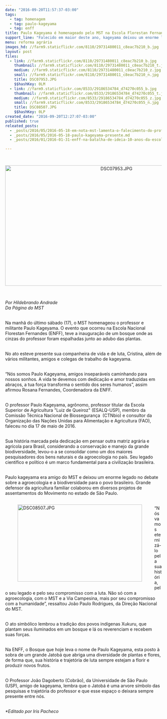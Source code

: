 ```yaml
---
date: "2016-09-20T11:57:37-03:00"
tags:
  - tag: homenagem
  - tag: paulo-kageyama
  - tag: enff
title: Paulo Kageyama é homenageado pelo MST na Escola Florestan Fernandes
support_line: "Falecido em maior deste ano, kageyama deixou um enorme legado no debate sobre a agroecologia e a biodiversidade para o povo brasileiro"
menu: reforma agrária
images_hd: //farm9.staticflickr.com/8110/29731480011_c8eac7b210_b.jpg
layout: post
files:
  - link: //farm9.staticflickr.com/8110/29731480011_c8eac7b210_b.jpg
    thumbnail: //farm9.staticflickr.com/8110/29731480011_c8eac7b210_t.jpg
    medium: //farm9.staticflickr.com/8110/29731480011_c8eac7b210_z.jpg
    small: //farm9.staticflickr.com/8110/29731480011_c8eac7b210_n.jpg
    title: DSC07953.JPG
    $$hashKey: 0LM
  - link: //farm9.staticflickr.com/8533/29186534784_d74270c055_b.jpg
    thumbnail: //farm9.staticflickr.com/8533/29186534784_d74270c055_t.jpg
    medium: //farm9.staticflickr.com/8533/29186534784_d74270c055_z.jpg
    small: //farm9.staticflickr.com/8533/29186534784_d74270c055_n.jpg
    title: DSC08507.JPG
    $$hashKey: 0LP
created_date: "2016-09-20T12:27:07-03:00"
published: true
releated_posts:
  - _posts/2016/05/2016-05-18-em-nota-mst-lamenta-o-falecimento-do-professor-paulo-kageyama.md
  - _posts/2016/05/2016-05-18-paulo-kageyama-presente.md
  - _posts/2016/01/2016-01-31-enff-na-batalha-de-ideia-10-anos-da-escola-nacional-fernandes.md

---
```

<p>&nbsp;</p>

<p style="text-align:center"><img alt="DSC07953.JPG" height="386" src="//farm9.staticflickr.com/8110/29731480011_c8eac7b210_b.jpg" width="700" /></p>

<p>&nbsp;</p>

<p><em>Por Hildebrando Andrade<br />
Da P&aacute;gina do MST</em></p>

<p><br />
Na manh&atilde; do &uacute;ltimo s&aacute;bado (17), o MST homenageou o professor e militante Paulo Kageyama. O evento que ocorreu na Escola Nacional Florestan Fernandes (ENFF), teve a inaugura&ccedil;&atilde;o de um bosque onde as cinzas do professor foram espalhadas junto ao adubo das plantas.</p>

<p><br />
No ato esteve presente sua companheira de vida e de luta, Cristina, al&eacute;m de v&aacute;rios militantes, amigos e colegas de trabalho de kageyama.</p>

<p><br />
&ldquo;N&oacute;s somos Paulo Kageyama, amigos insepar&aacute;veis caminhando para nossos sonhos. A vida te devemos com dedica&ccedil;&atilde;o e amor traduzidas em abra&ccedil;os, a tua for&ccedil;a transforma o sentido dos seres humanos&rdquo;, assim afirmou Rosana Fernandes, Coordenadora da ENFF.</p>

<p><br />
O professor Paulo Kageyama, agr&ocirc;nomo, professor titular da Escola Superior de Agricultura &quot;Luiz de Queiroz&quot; (ESALQ-USP), membro da Comiss&atilde;o T&eacute;cnica Nacional de Biosseguran&ccedil;a&nbsp; (CTNbio) e consultor da Organiza&ccedil;&atilde;o das Na&ccedil;&otilde;es Unidas para Alimenta&ccedil;&atilde;o e Agricultura (FAO), faleceu no dia 17 de maio de 2016.</p>

<p><br />
Sua hist&oacute;ria marcada pela dedica&ccedil;&atilde;o em pensar outra matriz agr&aacute;ria e agr&iacute;cola para Brasil, considerando a conserva&ccedil;&atilde;o e manejo da grande biodiversidade, levou-o a se consolidar como um dos maiores pesquisadores dos bens naturais e da agroecologia no pa&iacute;s. Seu legado cient&iacute;fico e pol&iacute;tico &eacute; um marco fundamental para a civiliza&ccedil;&atilde;o brasileira.</p>

<p><br />
Paulo kageyama era amigo do MST e deixou um enorme legado no debate sobre a agroecologia e a biodiversidade para o povo brasileiro. Grande defensor da agricultura familiar colaborou em diversos projetos de assentamentos do Movimento no estado de S&atilde;o Paulo.</p>

<figure class="image" style="float:left"><img alt="DSC08507.JPG" height="247" src="//farm9.staticflickr.com/8533/29186534784_d74270c055_b.jpg" width="400" />
<figcaption></figcaption>
</figure>

<p><br />
&ldquo;N&oacute;s vamos eterniz&aacute;-lo pela sua hist&oacute;ria, pelo seu legado e pelo seu compromisso com a luta. N&atilde;o s&oacute; com a agroecologia, com o MST e a Via Campesina, mais por seu compromisso com a humanidade&rdquo;, ressaltou Jo&atilde;o Paulo Rodrigues, da Dire&ccedil;&atilde;o Nacional do MST.</p>

<p><br />
O ato simb&oacute;lico lembrou a tradi&ccedil;&atilde;o dos povos ind&iacute;genas Xukuru, que plantam seus iluminados em um bosque e l&aacute; os reverenciam e recebem suas for&ccedil;as.</p>

<p><br />
Na ENFF, o Bosque que hoje leva o nome de Paulo Kageyama, esta posto &agrave; sobra de um grande Jatob&aacute; que abriga uma diversidade de plantas e flores, de forma que, sua hist&oacute;ria e trajet&oacute;ria de luta sempre estejam a florir e produzir novos frutos.&nbsp;&nbsp;&nbsp;&nbsp;&nbsp;&nbsp;&nbsp;&nbsp;&nbsp;&nbsp;&nbsp;&nbsp;&nbsp;&nbsp;&nbsp;&nbsp;</p>

<p><br />
O Professor Jo&atilde;o Dagoberto (Cobr&atilde;o), da Universidade de S&atilde;o Paulo (USP), amigo de kageyama, lembra que o Jatob&aacute; &eacute; uma arvore s&iacute;mbolo das pesquisas e trajet&oacute;ria do professor e que esse espa&ccedil;o o deixara sempre presente entre n&oacute;s.</p>

<p><br />
<em>*Editado por Iris Pacheco</em></p>
